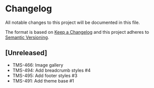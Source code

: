 # Changelog

All notable changes to this project will be documented in this file.

The format is based on [Keep a Changelog](http://keepachangelog.com/en/1.0.0/)
and this project adheres to [Semantic Versioning](http://semver.org/spec/v2.0.0.html).

## [Unreleased]

- TMS-466: Image gallery
- TMS-494: Add breadcrumb styles #4
- TMS-495: Add footer styles #3
- TMS-491: Add theme base #1

